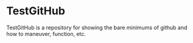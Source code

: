 TestGitHub
==========

TestGitHub is a repository for showing the bare minimums of github and how to maneuver, function, etc.

